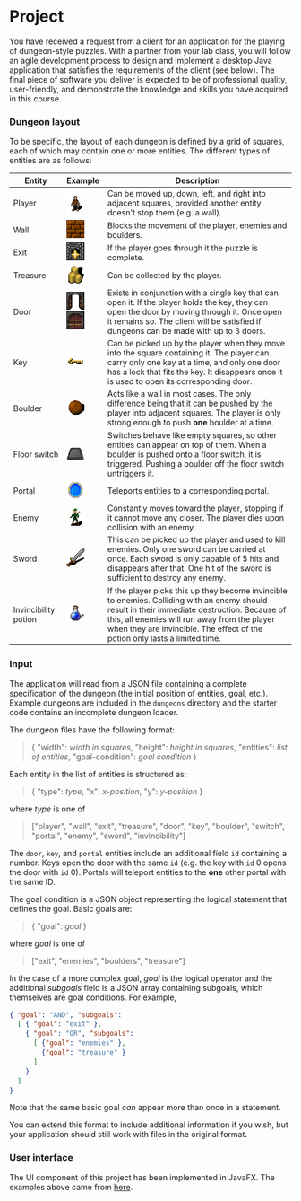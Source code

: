 # Project

You have received a request from a client for an application for the playing of dungeon-style puzzles. With a partner from your lab class, you will follow an agile development process to design and implement a desktop Java application that satisfies the requirements of the client (see below). The final piece of software you deliver is expected to be of professional quality, user-friendly, and demonstrate the knowledge and skills you have acquired in this course.

### Dungeon layout

To be specific, the layout of each dungeon is defined by a grid of squares, each of which may contain one or more entities. The different types of entities are as follows:

| Entity               | Example                                 | Description                                                                                                                                                                                                                                                                   |
| -------------------- | --------------------------------------- | ----------------------------------------------------------------------------------------------------------------------------------------------------------------------------------------------------------------------------------------------------------------------------- |
| Player               | ![Player][player]                       | Can be moved up, down, left, and right into adjacent squares, provided another entity doesn't stop them (e.g. a wall).                                                                                                                                                        |
| Wall                 | ![Wall][wall]                           | Blocks the movement of the player, enemies and boulders.                                                                                                                                                                                                                      |
| Exit                 | ![Exit][exit]                           | If the player goes through it the puzzle is complete.                                                                                                                                                                                                                         |
| Treasure             | ![Treasure][treasure]                   | Can be collected by the player.                                                                                                                                                                                                                                               |
| Door                 | ![Door][door_open] ![Door][door_closed] | Exists in conjunction with a single key that can open it. If the player holds the key, they can open the door by moving through it. Once open it remains so. The client will be satisfied if dungeons can be made with up to 3 doors.                                         |
| Key                  | ![Key][key]                             | Can be picked up by the player when they move into the square containing it. The player can carry only one key at a time, and only one door has a lock that fits the key. It disappears once it is used to open its corresponding door.                                       |
| Boulder              | ![Boulder][boulder]                     | Acts like a wall in most cases. The only difference being that it can be pushed by the player into adjacent squares. The player is only strong enough to push **one** boulder at a time.                                                                                      |
| Floor switch         | ![Floor switch][switch]                 | Switches behave like empty squares, so other entities can appear on top of them. When a boulder is pushed onto a floor switch, it is triggered. Pushing a boulder off the floor switch untriggers it.                                                                         |
| Portal               | ![Portal][portal]                       | Teleports entities to a corresponding portal.                                                                                                                                                                                                                                 |
| Enemy                | ![Enemy][enemy]                         | Constantly moves toward the player, stopping if it cannot move any closer. The player dies upon collision with an enemy.                                                                                                                                                      |
| Sword                | ![Sword][sword]                         | This can be picked up the player and used to kill enemies. Only one sword can be carried at once. Each sword is only capable of 5 hits and disappears after that. One hit of the sword is sufficient to destroy any enemy.                                                    |
| Invincibility potion | ![Invincibility][invincibility]         | If the player picks this up they become invincible to enemies. Colliding with an enemy should result in their immediate destruction. Because of this, all enemies will run away from the player when they are invincible. The effect of the potion only lasts a limited time. |

### Input

The application will read from a JSON file containing a complete specification of the dungeon (the initial position of entities, goal, etc.). Example dungeons are included in the `dungeons` directory and the starter code contains an incomplete dungeon loader.

The dungeon files have the following format:

> { "width": _width in squares_, "height": _height in squares_, "entities": _list of entities_, "goal-condition": _goal condition_ }

Each entity in the list of entities is structured as:

> { "type": _type_, "x": _x-position_, "y": _y-position_ }

where _type_ is one of

> ["player", "wall", "exit", "treasure", "door", "key", "boulder", "switch", "portal", "enemy", "sword", "invincibility"]

The `door`, `key`, and `portal` entities include an additional field `id` containing a number. Keys open the door with the same `id` (e.g. the key with `id` 0 opens the door with `id` 0). Portals will teleport entities to the **one** other portal with the same ID.

The goal condition is a JSON object representing the logical statement that defines the goal. Basic goals are:

> { "goal": _goal_ }

where _goal_ is one of

> ["exit", "enemies", "boulders", "treasure"]

In the case of a more complex goal, _goal_ is the logical operator and the additional _subgoals_ field is a JSON array containing subgoals, which themselves are goal conditions. For example,

```JSON
{ "goal": "AND", "subgoals":
  [ { "goal": "exit" },
    { "goal": "OR", "subgoals":
      [ {"goal": "enemies" },
        {"goal": "treasure" }
      ]
    }
  ]
}
```

Note that the same basic goal _can_ appear more than once in a statement.

You can extend this format to include additional information if you wish, but your application should still work with files in the original format.

### User interface

The UI component of this project has been implemented in JavaFX. The examples above came from [here](http://opengameart.org).

[player]: images/human_new.png
[wall]: images/brick_brown_0.png
[exit]: images/exit.png
[door_open]: images/open_door.png
[door_closed]: images/closed_door.png
[key]: images/key.png
[boulder]: images/boulder.png
[switch]: images/pressure_plate.png
[portal]: images/portal.png
[enemy]: images/deep_elf_master_archer.png
[sword]: images/greatsword_1_new.png
[invincibility]: images/brilliant_blue_new.png
[treasure]: images/gold_pile.png
[maze]: examples/maze.png
[boulders]: examples/boulders.png
[advanced]: examples/advanced.png

